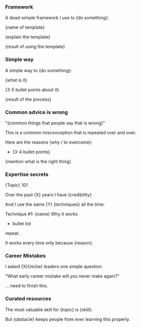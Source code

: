 ### Framework
A dead-simple framework I use to {do something}: 

{name of template}

{explain the template}

{result of using the template}

### Simple way
A simple way to {do something}:

{what is it}

{3-5 bullet points about it}

{result of the process}

### Common advice is wrong

"{common things that people say that is wrong}"

This is a common misconception that is repeated over and over.

Here are the reasons {why / to overcome}:
- {3-4 bullet points}

{mention what is the right thing}

### Expertise secrets
{Topic} 101

Over the past {X} years I have {credibility}

And I use the same {Y} {techniques} all the time:

Technique #1: {name}
Why it works
- bullet list

repeat.

It works every time only because {reason}.

### Career Mistakes
I asked {X}{niche} leaders one simple question:

"What early career mistake will you never make again?"

... need to finish this.

### Curated resources
The most valuable skill for {topic} is {skill}:

But {obstacle} keeps people from ever learning this properly.

